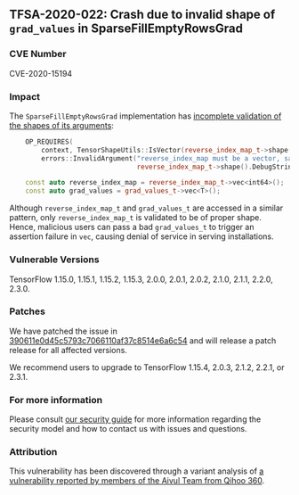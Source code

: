 ## TFSA-2020-022: Crash due to invalid shape of `grad_values` in SparseFillEmptyRowsGrad

### CVE Number
CVE-2020-15194

### Impact
The `SparseFillEmptyRowsGrad` implementation has [incomplete validation of the
shapes of its
arguments](https://github.com/galeone/tensorflow/blob/0e68f4d3295eb0281a517c3662f6698992b7b2cf/tensorflow/core/kernels/sparse_fill_empty_rows_op.cc#L235-L241):
```cc
    OP_REQUIRES(
        context, TensorShapeUtils::IsVector(reverse_index_map_t->shape()),
        errors::InvalidArgument("reverse_index_map must be a vector, saw: ",
                                reverse_index_map_t->shape().DebugString()));

    const auto reverse_index_map = reverse_index_map_t->vec<int64>();
    const auto grad_values = grad_values_t->vec<T>();
```

Although `reverse_index_map_t` and `grad_values_t` are accessed in a similar
pattern, only `reverse_index_map_t` is validated to be of proper shape. Hence,
malicious users can pass a bad `grad_values_t` to trigger an assertion failure
in `vec`, causing denial of service in serving installations.

### Vulnerable Versions
TensorFlow 1.15.0, 1.15.1, 1.15.2, 1.15.3, 2.0.0, 2.0.1, 2.0.2, 2.1.0, 2.1.1,
2.2.0, 2.3.0.

### Patches
We have patched the issue in
[390611e0d45c5793c7066110af37c8514e6a6c54](https://github.com/galeone/tensorflow/commit/390611e0d45c5793c7066110af37c8514e6a6c54)
and will release a patch release for all affected versions.

We recommend users to upgrade to TensorFlow 1.15.4, 2.0.3, 2.1.2, 2.2.1, or
2.3.1.

### For more information
Please consult [our security
guide](https://github.com/galeone/tensorflow/blob/master/SECURITY.md) for
more information regarding the security model and how to contact us with issues
and questions.

### Attribution
This vulnerability has been discovered through a variant analysis of [a
vulnerability reported by members of the Aivul Team from Qihoo
360](https://github.com/galeone/tensorflow/blob/master/tensorflow/security/advisory/tfsa-2020-021.md).

